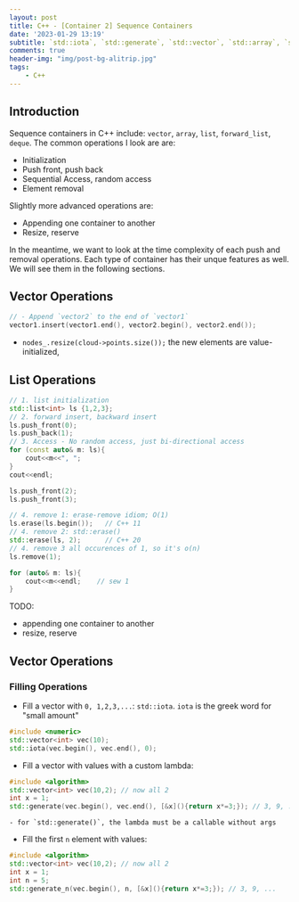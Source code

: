 ```yaml
---
layout: post
title: C++ - [Container 2] Sequence Containers
date: '2023-01-29 13:19'
subtitle: `std::iota`, `std::generate`, `std::vector`, `std::array`, `std::list`, `std::deque`, `std::forward_list`
comments: true
header-img: "img/post-bg-alitrip.jpg"
tags:
    - C++
---
```


## Introduction

Sequence containers in C++ include: `vector`, `array`, `list`, `forward_list`, `deque`. The common operations I look are are:

- Initialization
- Push front, push back
- Sequential Access, random access
- Element removal

Slightly more advanced operations are:

- Appending one container to another
- Resize, reserve

In the meantime, we want to look at the time complexity of each push and removal operations. Each type of container has their unque features as well. We will see them in the following sections.

## Vector Operations

```cpp
// - Append `vector2` to the end of `vector1`
vector1.insert(vector1.end(), vector2.begin(), vector2.end());
```

- `nodes_.resize(cloud->points.size());` the new elements are value-initialized,

## List Operations

```cpp
// 1. list initialization
std::list<int> ls {1,2,3}; 
// 2. forward insert, backward insert
ls.push_front(0);
ls.push_back(1);
// 3. Access - No random access, just bi-directional access
for (const auto& m: ls){
    cout<<m<<", ";
}
cout<<endl;

ls.push_front(2);
ls.push_front(3);

// 4. remove 1: erase-remove idiom; O(1)
ls.erase(ls.begin());   // C++ 11
// 4. remove 2: std::erase()
std::erase(ls, 2);      // C++ 20    
// 4. remove 3 all occurences of 1, so it's o(n)    
ls.remove(1);

for (auto& m: ls){
    cout<<m<<endl;    // sew 1
}
```

TODO:
- appending one container to another
- resize, reserve

## Vector Operations

### Filling Operations

- Fill a vector with `0, 1,2,3,...`: `std::iota`. `iota` is the greek word for "small amount"

```cpp
#include <numeric>
std::vector<int> vec(10);
std::iota(vec.begin(), vec.end(), 0);
```

- Fill a vector with values with a custom lambda:

```cpp
#include <algorithm>
std::vector<int> vec(10,2); // now all 2
int x = 1;
std::generate(vec.begin(), vec.end(), [&x](){return x*=3;}); // 3, 9, ...
```
    - for `std::generate()`, the lambda must be a callable without args

- Fill the first `n` element with values:

```cpp
#include <algorithm>
std::vector<int> vec(10,2); // now all 2
int x = 1;
int n = 5;
std::generate_n(vec.begin(), n, [&x](){return x*=3;}); // 3, 9, ...
```